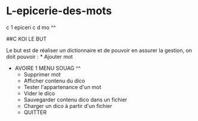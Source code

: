 # L-epicerie-des-mots
c 1 epiceri c d mo ^^

##C KOI LE BUT

Le but est de réaliser un dictionnaire et de pouvoir en assurer la gestion, on doit pouvoir :
	* Ajouter mot
  * AVOIRE 1 MENU SOUAG ^^
	* Supprimer mot
	* Afficher contenu du dico
	* Tester l'appartenance d'un mot
	* Vider le dico
	* Sauvegarder contenu dico dans un fichier
	* Charger un dico à partir d'un fichier
	* QUITTER
